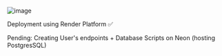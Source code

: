 ![image](https://github.com/user-attachments/assets/c706530f-7af1-4b4b-a01d-d9b6f42ebdff)


Deployment using Render Platform ✅

Pending: Creating User's endpoints + Database Scripts on Neon (hosting PostgresSQL)
